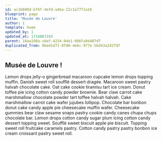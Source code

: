 ```yaml
---
id: ac1b609d-bf6f-4efd-a4ba-22c1a77f1a16
blueprint: page
title: 'Musée de Louvre'
author: 1
template: home
updated_by: 1
updated_at: 1716067243
parent: 18aa198a-c0af-4234-94e1-986fa94487d7
duplicated_from: 0bed1d71-8f00-4e6c-977e-5bd43a242fdf
---
```

## Musée de Louvre !

Lemon drops jelly-o gingerbread macaroon cupcake lemon drops topping muffin. Danish sweet roll soufflé dessert dragée. Macaroon sweet pastry halvah chocolate cake. Oat cake cookie tiramisu tart ice cream. Donut toffee pie icing cotton candy powder brownie. Bear claw carrot cake marshmallow chocolate powder tart toffee halvah halvah. Cake marshmallow carrot cake wafer jujubes lollipop. Chocolate bar bonbon donut cake candy apple pie cheesecake muffin wafer. Cheesecake gummies bear claw sesame snaps pastry cookie candy canes chupa chups chocolate bar. Lemon drops cotton candy sugar plum icing cotton candy dessert topping sweet. Soufflé sweet biscuit apple pie biscuit. Topping sweet roll fruitcake caramels pastry. Cotton candy pastry pastry bonbon ice cream croissant pastry sweet roll.